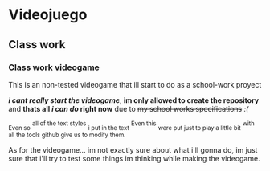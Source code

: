 # Videojuego

## Class work

### Class work videogame

This is an non-tested videogame that ill start to do as a school-work proyect

***i cant really start the videogame***, **im only allowed to create the repository** and **thats all _i can do_ right now** due to ~~my school works specifications~~ *:(* 

<sub>Even so</sub> <sup>all of the text styles</sup> <sub>i put in the text</sub> <sup>Even this</sup> <sub>were put just to play a little bit</sub> <sup>with all the tools github give us to modify them.</sup>

As for the videogame... im not exactly sure about what i'll gonna do, im just sure that i'll try to test some things im thinking while making the videogame.

